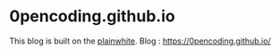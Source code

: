 # 0pencoding.github.io

This blog is built on the [plainwhite](https://github.com/thelehhman/plainwhite-jekyll).
Blog : https://0pencoding.github.io/
